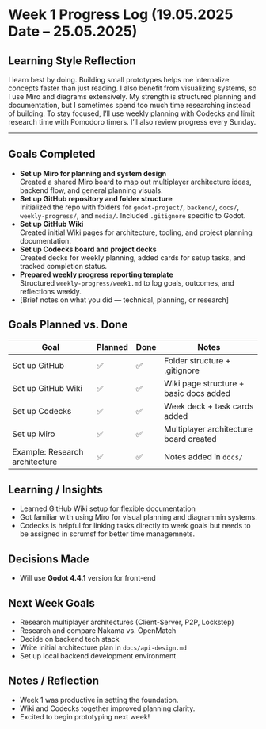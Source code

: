 # Week 1 Progress Log (19.05.2025 Date – 25.05.2025)

## Learning Style Reflection

I learn best by doing. Building small prototypes helps me internalize concepts faster than just reading. I also benefit from visualizing systems, so I use Miro and diagrams extensively. My strength is structured planning and documentation, but I sometimes spend too much time researching instead of building. To stay focused, I’ll use weekly planning with Codecks and limit research time with Pomodoro timers. I’ll also review progress every Sunday.

---

## Goals Completed
- **Set up Miro for planning and system design**  
  Created a shared Miro board to map out multiplayer architecture ideas, backend flow, and general planning visuals.
- **Set up GitHub repository and folder structure**  
  Initialized the repo with folders for `godot-project/`, `backend/`, `docs/`, `weekly-progress/`, and `media/`. Included `.gitignore` specific to Godot.
- **Set up GitHub Wiki**  
  Created initial Wiki pages for architecture, tooling, and project planning documentation.
- **Set up Codecks board and project decks**  
  Created decks for weekly planning, added cards for setup tasks, and tracked completion status.
- **Prepared weekly progress reporting template**  
  Structured `weekly-progress/week1.md` to log goals, outcomes, and reflections weekly.
- [Brief notes on what you did — technical, planning, or research]

## Goals Planned vs. Done
| Goal                           | Planned | Done | Notes                            |
|--------------------------------|---------|------|----------------------------------|
| Set up GitHub         | ✅      | ✅   | Folder structure + .gitignore   |
| Set up GitHub Wiki         | ✅      | ✅   | Wiki page structure + basic docs added  |
| Set up Codecks         | ✅      | ✅   | Week deck + task cards added   |
| Set up Miro         | ✅      | ✅   | Multiplayer architecture board created |
| Example: Research architecture | ✅      | ✅   | Notes added in `docs/`          |

## Learning / Insights
- Learned GitHub Wiki setup for flexible documentation
- Got familiar with using Miro for visual planning and diagrammin systems.
- Codecks is helpful for linking tasks directly to week goals but needs to be assigned in scrumsf for better time managemnets.

## Decisions Made
- Will use **Godot 4.4.1** version for front-end

## Next Week Goals
- Research multiplayer architectures (Client-Server, P2P, Lockstep)
- Research and compare Nakama vs. OpenMatch
- Decide on backend tech stack
- Write initial architecture plan in `docs/api-design.md`
- Set up local backend development environment

## Notes / Reflection
- Week 1 was productive in setting the foundation.
- Wiki and Codecks together improved planning clarity.
- Excited to begin prototyping next week!

